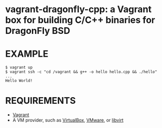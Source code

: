 # vagrant-dragonfly-cpp: a Vagrant box for building C/C++ binaries for DragonFly BSD

# EXAMPLE

```console
$ vagrant up
$ vagrant ssh -c "cd /vagrant && g++ -o hello hello.cpp && ./hello"
...
Hello World!
```

# REQUIREMENTS

* [Vagrant](https://www.vagrantup.com)
* A VM provider, such as [VirtualBox](https://www.virtualbox.org), [VMware](https://www.vmware.com), or [libvirt](https://libvirt.org)

